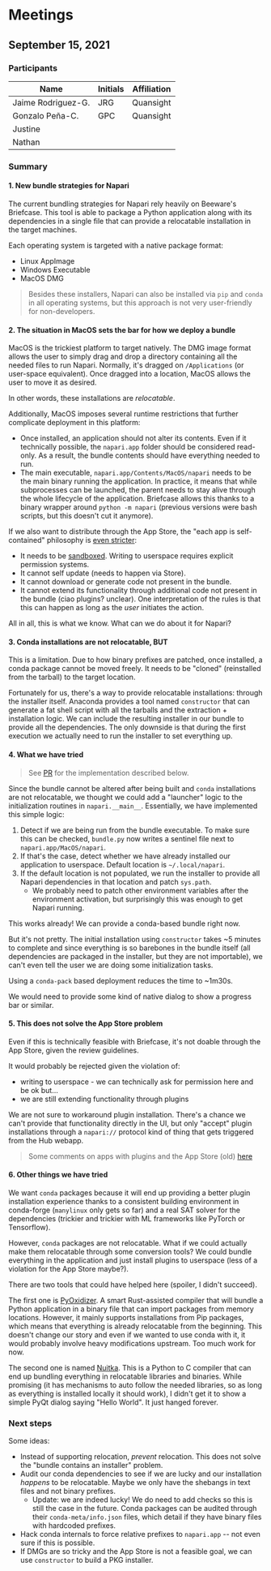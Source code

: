 # Meetings

## September 15, 2021

### Participants

|       Name         | Initials | Affiliation |
| ------------------ | -------- | ----------- |
| Jaime Rodriguez-G. |   JRG    |  Quansight  |
| Gonzalo Peña-C.    |   GPC    |  Quansight  |
| Justine            |  |  |
| Nathan             |  |  |

### Summary


#### 1. New bundle strategies for Napari

The current bundling strategies for Napari rely heavily on Beeware's Briefcase. This tool is able to package a Python application along with its dependencies in a single file that can provide a relocatable installation in the target machines.

Each operating system is targeted with a native package format:

* Linux AppImage
* Windows Executable
* MacOS DMG 

> Besides these installers, Napari can also be installed via `pip` and `conda` in all operating systems, but this approach is not very user-friendly for non-developers.

#### 2. The situation in MacOS sets the bar for how we deploy a bundle

MacOS is the trickiest platform to target natively. The DMG image format allows the user to simply drag and drop a directory containing all the needed files to run Napari. Normally, it's dragged on `/Applications` (or user-space equivalent). Once dragged into a location, MacOS allows the user to move it as desired. 

In other words, these installations are _relocatable_.

Additionally, MacOS imposes several runtime restrictions that further complicate deployment in this platform:

* Once installed, an application should not alter its contents. Even if it technically possible, the `napari.app` folder should be considered read-only. As a result, the bundle contents should have everything needed to run.
* The main executable, `napari.app/Contents/MacOS/napari` needs to be the main binary running the application. In practice, it means that while subprocesses can be launched, the parent needs to stay alive through the whole lifecycle of the application. Briefcase allows this thanks to a binary wrapper around `python -m napari` (previous versions were bash scripts, but this doesn't cut it anymore).

If we also want to distribute through the App Store, the "each app is self-contained" philosophy is [even stricter](https://developer.apple.com/app-store/review/guidelines/):

* It needs to be [sandboxed](https://developer.apple.com/documentation/security/app_sandbox). Writing to userspace requires explicit permission systems.
* It cannot self update (needs to happen via Store).
* It cannot download or generate code not present in the bundle.
* It cannot extend its functionality through additional code not present in the bundle (ciao plugins? unclear). One interpretation of the rules is that this can happen as long as the _user_ initiates the action.

All in all, this is what we know. What can we do about it for Napari?

#### 3. Conda installations are not relocatable, BUT

This is a limitation. Due to how binary prefixes are patched, once installed, a conda package cannot be moved freely. It needs to be "cloned" (reinstalled from the tarball) to the target location.

Fortunately for us, there's a way to provide relocatable installations: through the installer itself. Anaconda provides a tool named `constructor` that can generate a fat shell script with all the tarballs and the extraction + installation logic. We can include the resulting installer in our bundle to provide all the dependencies. The only downside is that during the first execution we actually need to run the installer to set everything up.

#### 4. What we have tried

> See [PR](https://github.com/napari/napari/pull/3378) for the implementation described below.

Since the bundle cannot be altered after being built and `conda` installations are not relocatable, we thought we could add a "launcher" logic to the initialization routines in `napari.__main__`. Essentially, we have implemented this simple logic:

1. Detect if we are being run from the bundle executable. To make sure this can be checked, `bundle.py` now writes a sentinel file next to `napari.app/MacOS/napari`.
2. If that's the case, detect whether we have already installed our application to userspace. Default location is `~/.local/napari`.
3. If the default location is not populated, we run the installer to provide all Napari dependencies in that location and patch `sys.path`. 
    - We probably need to patch other environment variables after the environment activation, but surprisingly this was enough to get Napari running.


This works already! We can provide a conda-based bundle right now.

But it's not pretty. The initial installation using `constructor` takes ~5 minutes to complete and since everything is so barebones in the bundle itself (all dependencies are packaged in the installer, but they are not importable), we can't even tell the user we are doing some initialization tasks.

Using a `conda-pack` based deployment reduces the time to ~1m30s.

We would need to provide some kind of native dialog to show a progress bar or similar.

#### 5. This does not solve the App Store problem

Even if this is technically feasible with Briefcase, it's not doable through the App Store, given the review guidelines.

It would probably be rejected given the violation of:

* writing to userspace - we can technically ask for permission here and be ok but...
* we are still extending functionality through plugins

We are not sure to workaround plugin installation. There's a chance we can't provide that functionality directly in the UI, but only "accept" plugin installations through a `napari://` protocol kind of thing that gets triggered from the Hub webapp.

> Some comments on apps with plugins and the App Store (old) [here](https://stackoverflow.com/questions/5319982/mac-app-store-and-plugins)

#### 6. Other things we have tried

We want `conda` packages because it will end up providing a better plugin installation experience thanks to a consistent building environment in conda-forge (`manylinux` only gets so far) and a real SAT solver for the dependencies (trickier and trickier with ML frameworks like PyTorch or Tensorflow).

However, `conda` packages are not relocatable. What if we could actually make them relocatable through some conversion tools? We could bundle everything in the application and just install plugins to userspace (less of a violation for the App Store maybe?).

There are two tools that could have helped here (spoiler, I didn't succeed).

The first one is [PyOxidizer](https://pyoxidizer.readthedocs.io/en/stable/). A smart Rust-assisted compiler that will bundle a Python application in a binary file that can import packages from memory locations. However, it mainly supports installations from Pip packages, which means that everything is already relocatable from the beginning. This doesn't change our story and even if we wanted to use conda with it, it would probably involve heavy modifications upstream. Too much work for now.

The second one is named [Nuitka](https://nuitka.net/). This is a Python to C compiler that can end up bundling everything in relocatable libraries and binaries. While promising (it has mechanisms to auto follow the needed libraries, so as long as everything is installed locally it should work), I didn't get it to show a simple PyQt dialog saying "Hello World". It just hanged forever.


### Next steps

Some ideas:

* Instead of supporting relocation, _prevent_ relocation. This does not solve the "bundle contains an installer" problem.
* Audit our conda dependencies to see if we are lucky and our installation _happens_ to be relocatable. Maybe we only have the shebangs in text files and not binary prefixes.
    * Update: we are indeed lucky! We do need to add checks so this is still the case in the future. Conda packages can be audited through their `conda-meta/info.json` files, which detail if they have binary files with hardcoded prefixes.
* Hack conda internals to force relative prefixes to `napari.app` -- not even sure if this is possible.
* If DMGs are so tricky and the App Store is not a feasible goal, we can use `constructor` to build a PKG installer.
